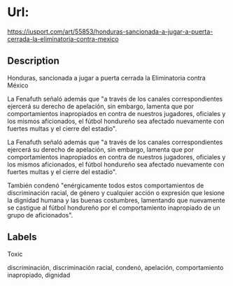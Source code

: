 # Url: 

https://iusport.com/art/55853/honduras-sancionada-a-jugar-a-puerta-cerrada-la-eliminatoria-contra-mexico

## Description 

Honduras, sancionada a jugar a puerta cerrada la Eliminatoria contra México

La Fenafuth señaló además que "a través de los canales correspondientes ejercerá su derecho de apelación, sin embargo, lamenta que por comportamientos inapropiados en contra de nuestros jugadores, oficiales y los mismos aficionados, el fútbol hondureño sea afectado nuevamente con fuertes multas y el cierre del estadio".

La Fenafuth señaló además que "a través de los canales correspondientes ejercerá su derecho de apelación, sin embargo, lamenta que por comportamientos inapropiados en contra de nuestros jugadores, oficiales y los mismos aficionados, el fútbol hondureño sea afectado nuevamente con fuertes multas y el cierre del estadio".

También condenó "enérgicamente todos estos comportamientos de discriminación racial, de género y cualquier acción o expresión que lesione la dignidad humana y las buenas costumbres, lamentando que nuevamente se castigue al fútbol hondureño por el comportamiento inapropiado de un grupo de aficionados".

## Labels 

Toxic 

discriminación, discriminación racial, condenó, apelación, comportamiento inapropiado, dignidad

